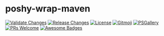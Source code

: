# poshy-wrap-maven

[![Validate Changes](https://github.com/pwshrc/poshy-wrap-maven/actions/workflows/validate.yml/badge.svg)](https://github.com/pwshrc/poshy-wrap-maven/actions/workflows/validate.yml)
[![Release Changes](https://github.com/pwshrc/poshy-wrap-maven/actions/workflows/release.yml/badge.svg)](https://github.com/pwshrc/poshy-wrap-maven/actions/workflows/release.yml)
[![License](https://img.shields.io/github/license/pwshrc/poshy-wrap-maven)](./LICENSE.txt)
[![Gitmoji](https://img.shields.io/badge/gitmoji-%20😜%20😍-FFDD67.svg?style=flat-square)](https://gitmoji.carloscuesta.me/)
[![PSGallery](https://img.shields.io/powershellgallery/dt/poshy-wrap-maven.svg)](https://www.powershellgallery.com/packages/poshy-wrap-maven)
[![PRs Welcome](https://img.shields.io/badge/PRs-welcome-brightgreen.svg?style=flat-square)](http://makeapullrequest.com)
[![Awesome Badges](https://img.shields.io/badge/badges-awesome-green.svg)](https://github.com/Naereen/badges)



